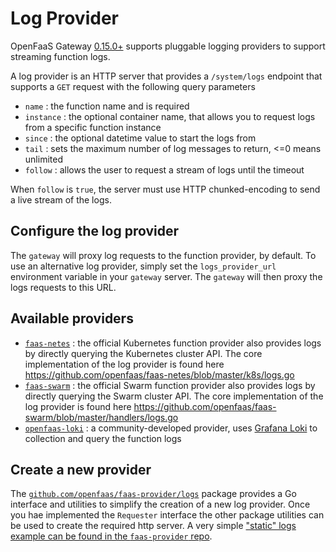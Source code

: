 # Log Provider

OpenFaaS Gateway [0.15.0+](https://github.com/openfaas/faas/releases/tag/0.15.0) supports pluggable logging providers to support streaming function logs.

A log provider is an HTTP server that provides a `/system/logs` endpoint that supports a `GET` request with the following query parameters

* `name` : the function name and is required
* `instance` : the optional container name, that allows you to request logs from a specific function instance
* `since` : the optional datetime value to start the logs from
* `tail` : sets the maximum number of log messages to return, <=0 means unlimited
* `follow` : allows the user to request a stream of logs until the timeout

When `follow` is `true`, the server must use HTTP chunked-encoding to send a live stream of the logs.

## Configure the log provider
The `gateway` will proxy log requests to the function provider, by default. To use an alternative log provider, simply set the `logs_provider_url` environment variable in your `gateway` server.  The `gateway` will then proxy the logs requests to this URL.

## Available providers

* [`faas-netes`](https://github.com/openfaas/faas-netes) : the official Kubernetes function provider also provides logs by directly querying the Kubernetes cluster API. The core implementation of the log provider is found here https://github.com/openfaas/faas-netes/blob/master/k8s/logs.go
* [`faas-swarm`](https://github.com/openfaas/faas-swarm) : the official Swarm function provider also provides logs by directly querying the Swarm cluster API. The core implementation of the log provider is found here https://github.com/openfaas/faas-swarm/blob/master/handlers/logs.go
* [`openfaas-loki`](https://github.com/LucasRoesler/openfaas-loki) : a community-developed provider, uses [Grafana Loki](https://github.com/grafana/loki) to collection and query the function logs

## Create a new provider

The [`github.com/openfaas/faas-provider/logs`](https://github.com/openfaas/faas-provider/tree/master/logs) package provides a Go interface and utilities to simplify the creation of a new log provider.  Once you hae implemented the `Requester` interface the other package utilities can be used to create the required http server. A very simple ["static" logs example can be found in the `faas-provider` repo](https://github.com/openfaas/faas-provider/tree/master/logs/example).
